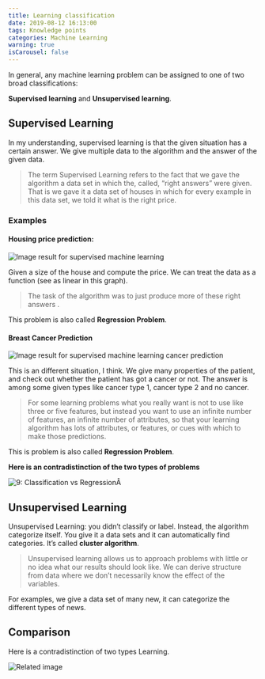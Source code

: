 ```yaml
---
title: Learning classification
date: 2019-08-12 16:13:00
tags: Knowledge points
categories: Machine Learning
warning: true
isCarousel: false
---
```


In general, any machine learning problem can be assigned to one of two broad classifications:

**Supervised learning** and **Unsupervised learning**.

<!--more-->

## Supervised Learning

In my understanding, supervised learning is that the given situation has a certain answer. We give multiple data to the algorithm and the answer of the given data.

>  The term Supervised Learning refers to the fact that we gave the algorithm a data set in which the, called, “right answers” were given. That is we gave it a data set of houses in which for every example in this data set, we told it what is the right price.

### Examples

#### Housing price prediction:

![Image result for supervised machine learning](https://encrypted-tbn0.gstatic.com/images?q=tbn:ANd9GcT23Yf70HgeuzT2DENed69HDZfm-SdyNXMrc8vgX4ZVxm80idWbEQ)

Given a size of the house and compute the price. We can treat the data as a function (see as linear in this graph).

>  The task of the algorithm was to just produce more of these right answers .

This problem is also called **Regression Problem**.

#### Breast Cancer Prediction

![Image result for supervised machine learning cancer prediction](https://encrypted-tbn0.gstatic.com/images?q=tbn:ANd9GcTFP3e0rouSha4Jde9DS5uAwOs-k8NapOp2mDGT0fQpkUkL6YEVmA)

This is an different situation, I think. We give many properties of the patient, and check out whether the patient has got a cancer or not. The answer is among some given types like cancer type 1, cancer type 2 and no cancer.

>  For some learning problems what you really want is not to use like three or five features, but instead you want to use an infinite number of features, an infinite number of attributes, so that your learning algorithm has lots of attributes, or features, or cues with which to make those predictions.

This is problem is also called **Regression Problem**.

**Here is an contradistinction of the two types of problems**

![9: Classification vs RegressionÂ ](https://www.researchgate.net/profile/Yves_Matanga2/publication/326175998/figure/fig9/AS:644582983352328@1530691967314/Classification-vs-Regression.png)

## Unsupervised Learning

Unsupervised Learning: you didn’t classify or label. Instead, the algorithm categorize itself. You give it a data sets and it can automatically find categories. It’s called **cluster algorithm**.

>  Unsupervised learning allows us to approach problems with little or no idea what our results should look like. We can derive structure from data where we don’t necessarily know the effect of the variables.

For examples, we give a data set of many new, it can categorize the different types of news.

## Comparison

Here is a contradistinction of two types Learning.

![Related image](https://lawtomated.com/wp-content/uploads/2019/04/supVsUnsup.png)